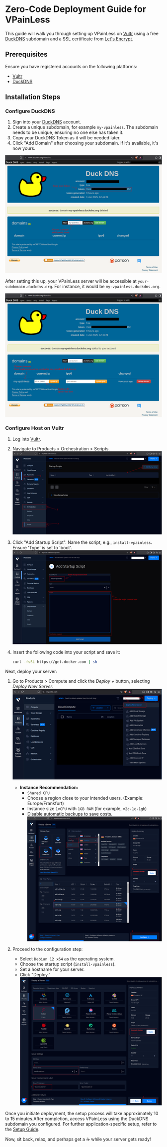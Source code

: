 # Zero-Code Deployment Guide for VPainLess

This guide will walk you through setting up VPainLess on [Vultr](https://www.vultr.com/) using a free [DuckDNS](https://www.duckdns.org/) subdomain and a SSL certificate from [Let's Encrypt](https://letsencrypt.org/).

## Prerequisites

Ensure you have registered accounts on the following platforms:

- [Vultr](https://www.vultr.com/)
- [DuckDNS](https://www.duckdns.org/)

## Installation Steps

### Configure DuckDNS

1. Sign into your [DuckDNS](https://www.duckdns.org/) account.
2. Create a unique subdomain, for example `my-vpainless`. The subdomain needs to be unique, ensuring no one else has taken it.
3. Copy your DuckDNS Token as it will be needed later.
4. Click "Add Domain" after choosing your subdomain. If it's available, it's now yours.

![duckdns-1](../images/duckdns-1.png)

After setting this up, your VPainLess server will be accessible at `your-subdomain.duckdns.org`. For instance, it would be `my-vpainless.duckdns.org`.

![duckdns-2](../images/duckdns-2.png)

### Configure Host on Vultr

1. Log into [Vultr](https://www.vultr.com/).
2. Navigate to Products > Orchestration > Scripts.
   ![vultr-0](../images/vultr-0.png)
3. Click "Add Startup Script". Name the script, e.g., `install-vpainless`. Ensure 'Type' is set to 'boot'.
   ![vultr-1](../images/vultr-1.png)
4. Insert the following code into your script and save it:

   ```bash
   curl -fsSL https://get.docker.com | sh
   ```

Next, deploy your server:

1. Go to Products > Compute and click the _Deploy +_ button, selecting _Deploy New Server_.
   ![vultr-2](../images/vultr-2.png)

   - **Instance Recommendation:**
     - `Shared CPU`
     - Choose a region close to your intended users. (Example: Europe/Frankfurt)
     - Instance size `1vCPU` with `1GB RAM` (for example, `v2c-1c-1gb`)
     - Disable automatic backups to save costs.
       ![vultr-3](../images/vultr-3.png)

2. Proceed to the configuration step:

   - Select `Debian 12 x64` as the operating system.
   - Choose the startup script (`install-vpainless`).
   - Set a hostname for your server.
   - Click "Deploy."
     ![vultr-4](../images/vultr-4.png)

Once you initiate deployment, the setup process will take approximately 10 to 15 minutes.After completion, access VPainLess using the DuckDNS subdomain you configured. For further application-specific setup, refer to the [Setup Guide](./setting-up.md).

Now, sit back, relax, and perhaps get a :coffee: while your server gets ready!
